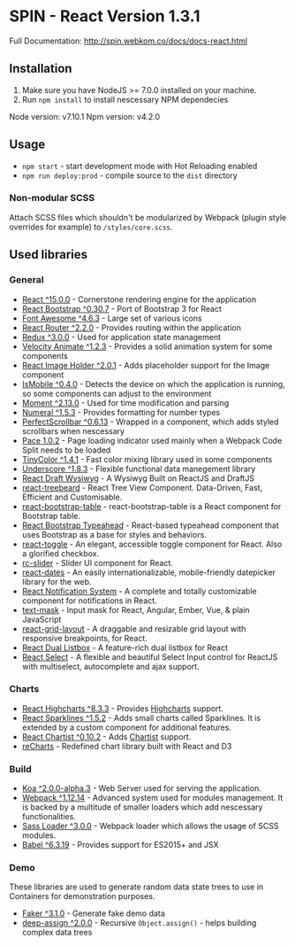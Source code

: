 # SPIN - React Version 1.3.1
Full Documentation: http://spin.webkom.co/docs/docs-react.html 

## Installation
1. Make sure you have NodeJS >= 7.0.0 installed on your machine.
2. Run `npm install` to install nescessary NPM dependecies

Node version: v7.10.1
Npm version: v4.2.0

## Usage
* `npm start` - start development mode with Hot Reloading enabled
* `npm run deploy:prod` - compile source to the `dist` directory

### Non-modular SCSS
Attach SCSS files which shouldn't be modularized by Webpack (plugin style overrides for example) to `/styles/core.scss`.

## Used libraries
### General
* [React ^15.0.0](https://github.com/facebook/react) - Cornerstone rendering engine for the application
* [React Bootstrap ^0.30.7](https://github.com/react-bootstrap/react-bootstrap) - Port of Bootstrap 3 for React
* [Font Awesome ^4.6.3](https://github.com/FortAwesome/Font-Awesome) - Large set of various icons
* [React Router ^2.2.0](https://github.com/ReactTraining/react-router) - Provides routing within the application
* [Redux ^3.0.0](https://github.com/reactjs/redux) - Used for application state management
* [Velocity Animate ^1.2.3](https://github.com/julianshapiro/velocity) - Provides a solid animation system for some components
* [React Image Holder ^2.0.1](https://github.com/hiddentao/react-image-holder) - Adds placeholder support for the Image component
* [IsMobile ^0.4.0](https://github.com/kaimallea/isMobile) - Detects the device on which the application is running, so some components can adjust to the environment
* [Moment ^2.13.0](http://momentjs.com/) - Used for time modification and parsing
* [Numeral ^1.5.3](http://numeraljs.com/) - Provides formatting for number types
* [PerfectScrollbar ^0.6.13](https://github.com/noraesae/perfect-scrollbar) - Wrapped in a component, which adds styled scrollbars when nescessary
* [Pace 1.0.2](http://github.hubspot.com/pace/docs/welcome/) - Page loading indicator used mainly when a Webpack Code Split needs to be loaded 
* [TinyColor ^1.4.1](https://github.com/bgrins/TinyColor) - Fast color mixing library used in some components
* [Underscore ^1.8.3](http://underscorejs.org/) - Flexible functional data manegement library
* [React Draft Wysiwyg](https://jpuri.github.io/react-draft-wysiwyg/#/) - A Wysiwyg Built on ReactJS and DraftJS
* [react-treebeard](https://github.com/alexcurtis/react-treebeard) - React Tree View Component. Data-Driven, Fast, Efficient and Customisable.
* [react-bootstrap-table](http://allenfang.github.io/react-bootstrap-table/index.html) - react-bootstrap-table is a React component for Bootstrap table.
* [React Bootstrap Typeahead](http://ericgio.github.io/react-bootstrap-typeahead/) - React-based typeahead component that uses Bootstrap as a base for styles and behaviors.
* [react-toggle](http://aaronshaf.github.io/react-toggle/) - An elegant, accessible toggle component for React. Also a glorified checkbox.
* [rc-slider](http://react-component.github.io/slider/) - Slider UI component for React.
* [react-dates](http://airbnb.io/react-dates) - An easily internationalizable, mobile-friendly datepicker library for the web.
* [React Notification System](http://igorprado.com/react-notification-system/) - A complete and totally customizable component for notifications in React.
* [text-mask](https://text-mask.github.io/text-mask/) - Input mask for React, Angular, Ember, Vue, & plain JavaScript
* [react-grid-layout](https://strml.github.io/react-grid-layout/examples/0-showcase.html) - A draggable and resizable grid layout with responsive breakpoints, for React.
* [React Dual Listbox](https://jakezatecky.github.io/react-dual-listbox/) - A feature-rich dual listbox for React
* [React Select](http://jedwatson.github.io/react-select/) - A flexible and beautiful Select Input control for ReactJS with multiselect, autocomplete and ajax support.



### Charts
* [React Highcharts ^8.3.3](https://github.com/kirjs/react-highcharts) - Provides [Highcharts](http://www.highcharts.com/) support.
* [React Sparklines ^1.5.2](https://github.com/borisyankov/react-sparklines) - Adds small charts called Sparklines. It is extended by a custom component for additional features.
* [React Chartist ^0.10.2](https://github.com/fraserxu/react-chartist) - Adds [Chartist](https://gionkunz.github.io/chartist-js/) support.
* [reCharts](http://recharts.org/#/en-US) - Redefined chart library built with React and D3

### Build
* [Koa ^2.0.0-alpha.3](http://koajs.com/) - Web Server used for serving the application.
* [Webpack ^1.12.14](https://webpack.github.io/) - Advanced system used for modules management. It is backed by a multitude of smaller loaders which add nescessary functionalities.
* [Sass Loader ^3.0.0](https://github.com/jtangelder/sass-loader) - Webpack loader which allows the usage of SCSS modules.
* [Babel ^6.3.19](https://babeljs.io/) - Provides support for ES2015+ and JSX

### Demo
These libraries are used to generate random data state trees to use in Containers for demonstration purposes.
* [Faker ^3.1.0](https://github.com/marak/Faker.js/) - Generate fake demo data
* [deep-assign ^2.0.0](https://github.com/sindresorhus/deep-assign) - Recursive `Object.assign()` - helps building complex data trees
